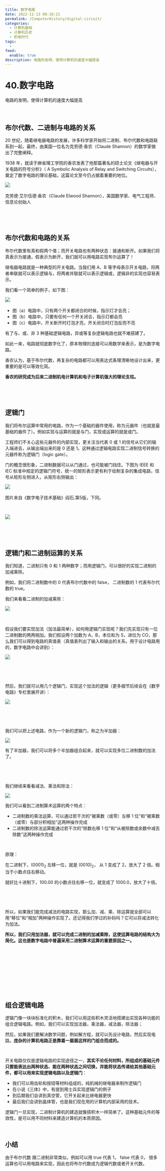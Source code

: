```yaml
---
title: 数字电路
date: 2022-11-13 08:16:21
permalink: /ComputerHistory/digital-circuit/
categories:
  - 计算机基础
  - 计算机历史
  - 机电时代
tags:
  - 
feed:
  enable: true
description: 电路的发明，使得计算机的速度大幅提高
---
```



# 40.数字电路

电路的发明，使得计算机的速度大幅提高

‍<!-- more -->　　‍

## 布尔代数、二进制与电路的关系

20 世纪，随着继电器电路的发展，许多科学家开始将二进制、布尔代数和电路联系到一起，最终，由美国一位名为克劳德·香农（Claude Shannon）的数学家做出了完整阐释。

1938 年，就读于麻省理工学院的香农发表了他那篇著名的硕士论文《继电器与开关电路的符号分析》（ A Symbolic Analysis of Relay and Switching Circuits），奠定了数字电路的理论基础，这篇论文至今仍占据着重要的地位。

​![](https://image.peterjxl.com/blog/image-20220820110706-bn8xgcx.png)​

克劳德·艾尔伍德·香农（Claude Elwood Shannon），美国数学家、电气工程师、信息论创始人

‍

‍

## 布尔代数和电路的关系

布尔代数里有真和假两个值；而开关电路也有两种状态：接通和断开。如果我们将真表示为接通，假表示为断开，我们就可以用电路实现布尔运算了！

继电器电路就是一种典型的开关电路。当我们用 A、B 等字母表示开关电路，将两者串联就可以表示逻辑与，将两者并联就可以表示逻辑或，逻辑非的实现也容易表示。

我们看一个简单的例子，如下图：

![](https://image.peterjxl.com/blog/image-20220821194844-gqfagxr.png)​

* 图（a）电路中，只有两个开关都闭合的时候，指示灯才会亮；
* 图（b）电路中，只要有任何一个开关闭合，指示灯都会亮
* 图（c）电路中，开关断开时灯泡才亮，开关闭合时灯泡反而不亮

有了与、或、非 3 种基础逻辑电路，异或等复杂逻辑电路也就不难搭建了。

如此一来，电路就彻底数字化了，原本物理的连接可以用数学来表示，是为数字电路。

香农认为，基于布尔代数，再复杂的电路都可以用表达式条理清晰地设计出来，更重要的是可以等效化简。

**香农的研究成为后来二进制机电计算机和电子计算机强大的理论支柱。** 

‍

‍

## 逻辑门

我们将布尔运算中常用的电路，作为一个基础的器件使用，称为元器件（也就是最基础的器件了）。例如实现与运算的就是与门，实现或运算的就是或门。

工程师们不关心这些元器件的内部实现，更关注当代表 0 或 1 的信号从它们的输入端进去，从输出端出来的是 0 还是 1。这种通过逻辑电路实现二进制信号转换的元器件称为逻辑门（logic gate）。

门的概念很形象，二进制数据可以从门通过，也可能被门挡住。下图为 IEEE 和 IEC 标准中规定的逻辑门符号，统一的矩形表示更有利于绘制复杂的集成电路，信号从矩形左侧进入，从矩形右侧输出：

​![](https://image.peterjxl.com/blog/image-20220821195215-qekimza.png)​

图片来自《数字电子技术基础》阎石.第5版，下同。

‍

![](https://image.peterjxl.com/blog/image-20220821195213-csx355s.png)​

‍

​

## 逻辑门和二进制运算的关系

我们知道，二进制只有 0 和 1 两种数字；而用逻辑门，可以很好的实现二进制的加减乘除。

例如，我们将二进制数中的 0 代表布尔代数中的 false， 二进制数的 1 代表布尔代数的 true。

我们来看看二进制的加减乘除：

![](https://image.peterjxl.com/blog/image-20220820194913-ythb5iv.png)​

‍

假设我们要实现加法（加法最简单），如何用逻辑门实现呢？我们先实现只有一位二进制数的两两相加。我们假设两个加数为 A，B，本位和为 S，进位为 CO，那么我们可以得到电路的真值表（真值表列出了输入和输出的关系。用于设计电路用的，数字电路中会讲到）：

![](https://image.peterjxl.com/blog/image-20220821195538-duwzvpr.png)

‍

‍

然后，我们就可以用几个逻辑门，实现这个加法的逻辑（更多细节后续会在《数字电路》专栏里展开讲）：

![](https://image.peterjxl.com/blog/image-20220821195642-im0v7sc.png)

‍

‍

我们可以把上述电路，作为一个新的逻辑门，称之为半加器：

![](https://image.peterjxl.com/blog/image-20220821213207-4kjrji8.png)

有了半加器，我们可以将多个半加器组合起来，就可以实现多位二进制数的加法了。

‍

‍

我们继续来看看减法、乘法和除法：

![](https://image.peterjxl.com/blog/image-20220820194913-ythb5iv.png)

我们可以看到二进制算术运算的两个特点：

* 二进制数的乘法运算，可以通过若干次的“被乘数（或零）左移 1 位”和“被乘数（或零）与部分积相加”这两种操作完成
* 二进制数的除法运算能通过若干次的“除数右移 1 位”和“从被除数或余数中减去除数”这两种操作完成

‍

原理：

在二进制下，(0001)<sub>2</sub> 左移一位，就是 (0010)<sub>2</sub>， 从 1 变成了 2，放大了 2 倍。相当于小数点往右移动。

就好比十进制下，100.00 的小数点往右移一位，就变成了 1000.0，放大了十倍。

‍

‍

所以，如果我们能完成减法的电路实现，那么加、减、乘、除运算就全部可以用“移位”和“相加”两种操作实现了。还记得我们学过的补码吗？它可以将减法转化为加法。

**所以，我们只用加法器，就可以完成二进制的加减乘除，这使运算电路的结构大为简化。这也是数字电路中普遍采用二进制算术运算的重要原因之一。** 

‍

‍

‍

‍

‍

## 组合逻辑电路

逻辑门像一块块标准化的积木，我们可以用这些积木灵活地搭建出实现各种功能的组合逻辑电路。例如，我们可以实现加法器，乘法器，减法器，除法器；

然后，如果我们要解决数学问题，例如解方程，就可以先设计电路，然后实现电路。**庞杂的计算机电路正是靠着一扇扇这样的门组合而成的。** 

‍

开关电路仅仅是逻辑电路的实现途径之一，**其实不论任何材料，所组成的基础元件只要能表达出两种状态、能在两种状态之间切换，并能将状态传递给其他基础元件，都可以用来实现逻辑电路以及逻辑门**：

* 我们可以用齿轮和按钮等材料组成的，纯机械的继电器来制作逻辑门
* 在小说《三体》中，有提到用士兵实现逻辑门的例子
* 到后期我们会讲到真空管，它开关起来比继电器更快
* 最后我们会讲到晶体管，也是我们现在用的计算机内部采用的技术。

逻辑门一旦实现，二进制计算机的建造就像搭积木一样简单了。这种基础元件的等效性，是可以用不同材料来建造计算机的本质原因。

‍

## 小结

由于布尔代数  跟二进制非常类似，例如可以用 true 代表 1， false 代表 0， 很多运算也可以用电路来实现，因此也将布尔代数成为逻辑代数或者开关代数。

‍
